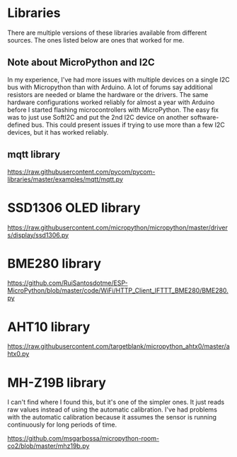# Libraries

There are multiple versions of these libraries available from different sources.  The ones listed below are ones that worked for me.

## Note about MicroPython and I2C

In my experience, I've had more issues with multiple devices on a single I2C bus with Micropython than with Arduino.  A lot of forums say additional resistors are needed or blame the hardware or the drivers.  The same hardware configurations worked reliably for almost a year with Arduino before I started flashing microcontrollers with MicroPython.  The easy fix was to just use SoftI2C and put the 2nd I2C device on another software-defined bus.  This could present issues if trying to use more than a few I2C devices, but it has worked reliably.

## mqtt library

https://raw.githubusercontent.com/pycom/pycom-libraries/master/examples/mqtt/mqtt.py

# SSD1306 OLED library

https://raw.githubusercontent.com/micropython/micropython/master/drivers/display/ssd1306.py

# BME280 library

https://github.com/RuiSantosdotme/ESP-MicroPython/blob/master/code/WiFi/HTTP_Client_IFTTT_BME280/BME280.py

# AHT10 library

https://raw.githubusercontent.com/targetblank/micropython_ahtx0/master/ahtx0.py

# MH-Z19B library

I can't find where I found this, but it's one of the simpler ones.  It just reads raw values instead of using the automatic calibration.  I've had problems with the automatic calibration because it assumes the sensor is running continuously for long periods of time.

https://github.com/msgarbossa/micropython-room-co2/blob/master/mhz19b.py
